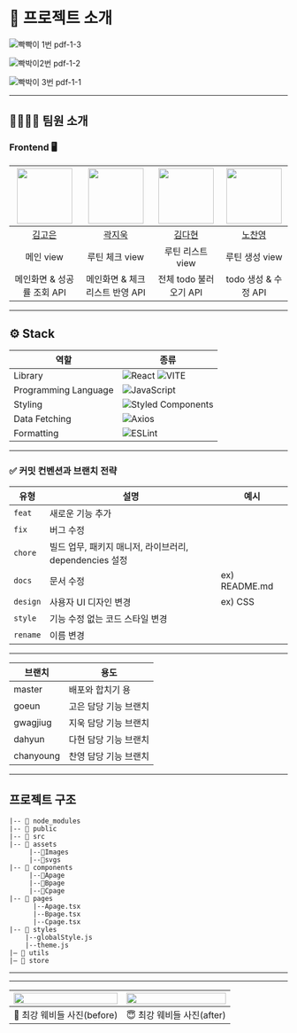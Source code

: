 # 👋 프로젝트 소개 

![빡빡이 1번 pdf-1-3](https://github.com/user-attachments/assets/aadfb6a0-010c-45fc-9149-87856b7af704)

![빡박이2번 pdf-1-2](https://github.com/user-attachments/assets/57af8a2f-835d-40fe-b2fb-0639f97d3137)

![빡박이 3번 pdf-1-1](https://github.com/user-attachments/assets/f08e8cef-dc1c-4323-b3fb-63d75ab51305)


---

## 👨‍👩‍👧‍👦 팀원 소개

### Frontend 🖥️
| <img src="https://github.com/user-attachments/assets/9650ab2d-5bdc-488f-8194-b3adc789fa56" width="100" height="100"> | <img src="https://avatars.githubusercontent.com/gwagjiug?v=4" width="100" height="100"> | <img src="https://avatars.githubusercontent.com/daahyunk?v=4" width="100" height="100"> | <img src="https://avatars.githubusercontent.com/shroqkf?v=4" width="100" height="100"> |
|:---:|:---:|:---:|:---:|
| [김고은](https://github.com/gonn-i) | [곽지욱](https://github.com/gwagjiug) | [김다현](https://github.com/daahyunk) | [노찬영](https://github.com/shroqkf) |
| 메인 view | 루틴 체크 view | 루틴 리스트 view | 루틴 생성 view |
| 메인화면 & 성공률 조회 API | 메인화면 & 체크리스트 반영 API | 전체 todo 불러오기 API | todo 생성 & 수정 API |


---


## ⚙️ Stack

| 역할                 | 종류                                                                                                                                                                                                                 |
| -------------------- | -------------------------------------------------------------------------------------------------------------------------------------------------------------------------------------------------------------------- |
| Library              | ![React](https://img.shields.io/badge/React-61DAFB?style=for-the-badge&logo=React&logoColor=white) ![VITE](https://img.shields.io/badge/VITE-646CFF?style=for-the-badge&logo=Vite&logoColor=white)
| Programming Language | ![JavaScript](https://img.shields.io/badge/JavaScript-F7DF1E?style=for-the-badge&logo=javascript&logoColor=black)                                                                                                |
| Styling              | ![Styled Components](https://img.shields.io/badge/styled--components-DB7093?style=for-the-badge&logo=styled-components&logoColor=white)                                                                                                           |
| Data Fetching        | ![Axios](https://img.shields.io/badge/Axios-5A29E4?style=for-the-badge&logo=Axios&logoColor=white)                                                                                                                   |
| Formatting           | ![ESLint](https://img.shields.io/badge/ESLint-4B3263?style=for-the-badge&logo=eslint&logoColor=white)     |



---


### ✅ 커밋 컨벤션과 브랜치 전략

| 유형       | 설명                                   | 예시                          |
|------------|----------------------------------------|-------------------------------|
| `feat`     | 새로운 기능 추가                      |                               |
| `fix`      | 버그 수정                              |                               |
| `chore`    | 빌드 업무, 패키지 매니저, 라이브러리, dependencies 설정 |                               |
| `docs`     | 문서 수정                              | ex) README.md                 |
| `design`   | 사용자 UI 디자인 변경                 | ex) CSS                       |
| `style`    | 기능 수정 없는 코드 스타일 변경       |                               |
| `rename`   | 이름 변경                              |                               |

---

| 브랜치 | 용도 |
| ------ | ---- |
| master | 배포와 합치기 용 |
| goeun  | 고은 담당 기능 브랜치 |
| gwagjiug | 지욱 담당 기능 브랜치 |
| dahyun | 다현 담당 기능 브랜치 |
| chanyoung | 찬영 담당 기능 브랜치 |

---

## 프로젝트 구조
```
|-- 📁 node_modules
|-- 📁 public
|-- 📁 src
|-- 📁 assets
     |--📁Images
     |--📁svgs
|-- 📁 components
     |--📁Apage
     |--📁Bpage
     |--📁Cpage
|-- 📁 pages
      |--Apage.tsx
      |--Bpage.tsx
      |--Cpage.tsx
|-- 📁 styles
    |--globalStyle.js
    |--theme.js
|— 📁 utils
|— 📁 store
```
---


---
| <img src="https://github.com/user-attachments/assets/3e0c332b-d9eb-467b-8c70-637a3f37c5d7" width="100%" height="30%"> | <img src="https://github.com/user-attachments/assets/35fa065a-1987-4ab3-bdcf-2359bd4a2ed8" width="100%" height="30%"> | 
|:---:|:---:|
| 🥰 최강 웨비들 사진(before) | 😇 최강 웨비들 사진(after) |

